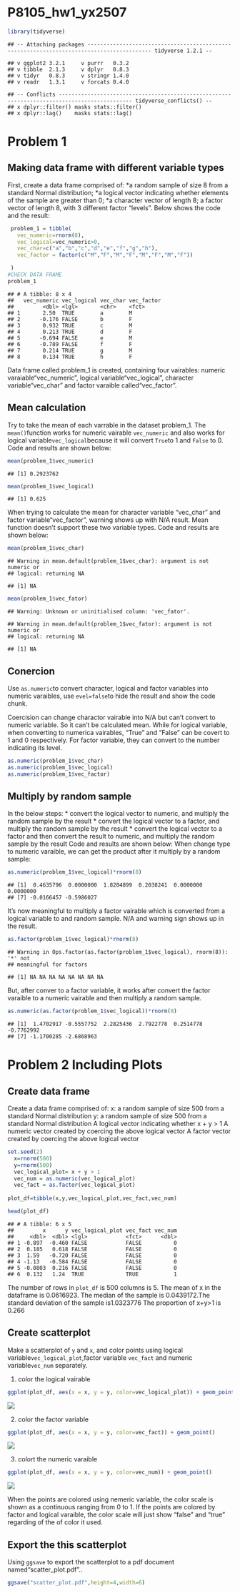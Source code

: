 P8105\_hw1\_yx2507
================

``` r
library(tidyverse)
```

    ## -- Attaching packages ------------------------------------------------------------------------------------------ tidyverse 1.2.1 --

    ## v ggplot2 3.2.1     v purrr   0.3.2
    ## v tibble  2.1.3     v dplyr   0.8.3
    ## v tidyr   0.8.3     v stringr 1.4.0
    ## v readr   1.3.1     v forcats 0.4.0

    ## -- Conflicts --------------------------------------------------------------------------------------------- tidyverse_conflicts() --
    ## x dplyr::filter() masks stats::filter()
    ## x dplyr::lag()    masks stats::lag()

# Problem 1

## Making data frame with different variable types

First, create a data frame comprised of: *a random sample of size 8 from
a standard Normal distribution; *a logical vector indicating whether
elements of the sample are greater than 0; \*a character vector of
length 8; a factor vector of length 8, with 3 different factor “levels”.
Below shows the code and the result:

``` r
 problem_1 = tibble(
   vec_numeric=rnorm(8),
   vec_logical=vec_numeric>0,
   vec_char=c("a","b","c","d","e","f","g","h"),
   vec_factor = factor(c("M","F","M","F","M","F","M","F"))

 ) 
#CHECK DATA FRAME
problem_1
```

    ## # A tibble: 8 x 4
    ##   vec_numeric vec_logical vec_char vec_factor
    ##         <dbl> <lgl>       <chr>    <fct>     
    ## 1       2.50  TRUE        a        M         
    ## 2      -0.176 FALSE       b        F         
    ## 3       0.932 TRUE        c        M         
    ## 4       0.213 TRUE        d        F         
    ## 5      -0.694 FALSE       e        M         
    ## 6      -0.789 FALSE       f        F         
    ## 7       0.214 TRUE        g        M         
    ## 8       0.134 TRUE        h        F

Data frame called problem\_1 is created, containing four vairables:
numeric varaiable“vec\_numeric”, logical variable“vec\_logical”,
character variable“vec\_char” and factor varaible called“vec\_factor”.

## Mean calculation

Try to take the mean of each varrable in the dataset problem\_1. The
`mean()`function works for numeric vairable `vec_numeric` and also works
for logical variable`vec_logical`because it will convert `True`to 1 and
`False` to 0. Code and results are shown below:

``` r
mean(problem_1$vec_numeric)
```

    ## [1] 0.2923762

``` r
mean(problem_1$vec_logical)
```

    ## [1] 0.625

When trying to calculate the mean for character variable “vec\_char” and
factor variable“vec\_factor”, warning shows up with N/A result. Mean
function doesn’t support these two variable types. Code and results are
shown
    below:

``` r
mean(problem_1$vec_char)
```

    ## Warning in mean.default(problem_1$vec_char): argument is not numeric or
    ## logical: returning NA

    ## [1] NA

``` r
mean(problem_1$vec_fator)
```

    ## Warning: Unknown or uninitialised column: 'vec_fator'.

    ## Warning in mean.default(problem_1$vec_fator): argument is not numeric or
    ## logical: returning NA

    ## [1] NA

## Conercion

Use `as.numeric`to convert character, logical and factor variables into
numeric varaibles, use `evel=false`to hide the result and show the code
chunk.

Coercision can change charactor vairable into N/A but can’t convert to
numeric variable. So it can’t be calculated mean. While for logical
variable, when converting to numerica vairables, “True” and “False” can
be covert to 1 and 0 respectively. For factor variable, they can convert
to the number indicating its level.

``` r
as.numeric(problem_1$vec_char)
as.numeric(problem_1$vec_logical)
as.numeric(problem_1$vec_factor)
```

## Multiply by random sample

In the below steps: \* convert the logical vector to numeric, and
multiply the random sample by the result \* convert the logical vector
to a factor, and multiply the random sample by the result \* convert the
logical vector to a factor and then convert the result to numeric, and
multiply the random sample by the result Code and results are shown
below: When change type to numeric varaible, we can get the product
after it multiply by a random
    sample:

``` r
as.numeric(problem_1$vec_logical)*rnorm(8)
```

    ## [1]  0.4635796  0.0000000  1.8204899  0.2038241  0.0000000  0.0000000
    ## [7] -0.0166457 -0.5986027

It’s now meaningful to multiply a factor vairable which is converted
from a logical variable to and random sample. N/A and warning sign shows
up in the
    result.

``` r
as.factor(problem_1$vec_logical)*rnorm(8)
```

    ## Warning in Ops.factor(as.factor(problem_1$vec_logical), rnorm(8)): '*' not
    ## meaningful for factors

    ## [1] NA NA NA NA NA NA NA NA

But, after conver to a factor variable, it works after convert the
factor varaible to a numeric vairable and then multiply a random
    sample.

``` r
as.numeric(as.factor(problem_1$vec_logical))*rnorm(8)
```

    ## [1]  1.4702917 -0.5557752  2.2825436  2.7922778  0.2514778 -0.7762992
    ## [7] -1.1700285 -2.6868963

# Problem 2 Including Plots

## Create data frame

Create a data frame comprised of: x: a random sample of size 500 from a
standard Normal distribution y: a random sample of size 500 from a
standard Normal distribution A logical vector indicating whether x + y
\> 1 A numeric vector created by coercing the above logical vector A
factor vector created by coercing the above logical vector

``` r
set.seed(2)
  x=rnorm(500)
  y=rnorm(500)
  vec_logical_plot= x + y > 1
  vec_num = as.numeric(vec_logical_plot)
  vec_fact = as.factor(vec_logical_plot)
  
plot_df=tibble(x,y,vec_logical_plot,vec_fact,vec_num)

head(plot_df)
```

    ## # A tibble: 6 x 5
    ##         x      y vec_logical_plot vec_fact vec_num
    ##     <dbl>  <dbl> <lgl>            <fct>      <dbl>
    ## 1 -0.897  -0.460 FALSE            FALSE          0
    ## 2  0.185   0.618 FALSE            FALSE          0
    ## 3  1.59   -0.720 FALSE            FALSE          0
    ## 4 -1.13   -0.584 FALSE            FALSE          0
    ## 5 -0.0803  0.216 FALSE            FALSE          0
    ## 6  0.132   1.24  TRUE             TRUE           1

The number of rows in `plot_df` is 500 columns is 5. The mean of x in
the dataframe is 0.0616923. The median of the sample is 0.0439172.The
standard deviation of the sample is1.0323776 The proportion of x+y\>1 is
0.266

## Create scatterplot

Make a scatterplot of `y` and `x`, and color points using logical
variable`vec_logical_plot`,factor variable `vec_fact` and numeric
variable`vec_num` separately.

1.  color the logical
vairable

<!-- end list -->

``` r
ggplot(plot_df, aes(x = x, y = y, color=vec_logical_plot)) + geom_point()
```

![](p8105_hw1_yx2507_files/figure-gfm/unnamed-chunk-10-1.png)<!-- -->

2.  color the factor variable

<!-- end list -->

``` r
ggplot(plot_df, aes(x = x, y = y, color=vec_fact)) + geom_point()
```

![](p8105_hw1_yx2507_files/figure-gfm/unnamed-chunk-11-1.png)<!-- -->

3.  colort the numeric varaible

<!-- end list -->

``` r
ggplot(plot_df, aes(x = x, y = y, color=vec_num)) + geom_point()
```

![](p8105_hw1_yx2507_files/figure-gfm/unnamed-chunk-12-1.png)<!-- -->

When the points are colored using nemeric variable, the color scale is
shown as a continuous ranging from 0 to 1. If the points are colored by
factor and logical varaible, the color scale will just show “false” and
“true” regarding of the of color it used.

## Export the this scatterplot

Using `ggsave` to export the scatterplot to a pdf document
named“scatter\_plot.pdf”..

``` r
ggsave("scatter_plot.pdf",height=4,width=6)
```
